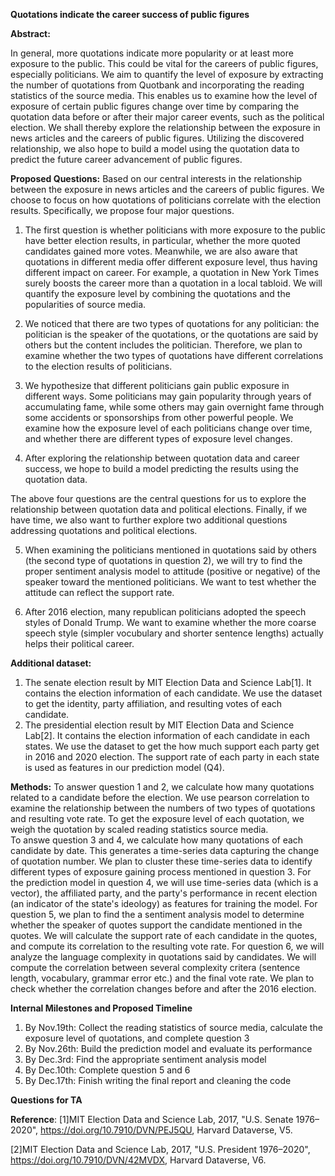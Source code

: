 **Quotations indicate the career success of public figures**

**Abstract:**

In general, more quotations indicate more popularity or at least more exposure to the public. This could be vital for the careers of public figures, especially politicians. We aim to quantify the level of exposure by extracting the number of quotations from Quotbank and incorporating the reading statistics of the source media. This enables us to examine how the level of exposure of certain public figures change over time by comparing the quotation data before or after their major career events, such as the political election. We shall thereby explore the relationship between the exposure in news articles and the careers of public figures. Utilizing the discovered relationship, we also hope to build a model using the quotation data to predict the future career advancement of public figures.
	
**Proposed Questions:**	
Based on our central interests in the relationship between the exposure in news articles and the careers of public figures. We choose to focus on how quotations of politicians correlate with the election results. Specifically, we propose four major questions.

1. The first question is whether politicians with more exposure to the public have better election results, in particular, whether the more quoted candidates gained more votes. Meanwhile, we are also aware that quotations in different media offer different exposure level, thus having different impact on career. For example, a quotation in New York Times surely boosts the career more than a quotation in a local tabloid. We will quantify the exposure level by combining the quotations and the popularities of source media.

2. We noticed that there are two types of quotations for any politician: the politician is the speaker of the quotations, or the quotations are said by others but the content includes the politician. Therefore, we plan to examine whether the two types of quotations have different correlations to the election results of politicians.

3. We hypothesize that different politicians gain public exposure in different ways. Some politicians may gain popularity through years of accumulating fame, while some others may gain overnight fame through some accidents or sponsorships from other powerful people. We examine how the exposure level of each politicians change over time, and whether there are different types of exposure level changes.

4. After exploring the relationship between quotation data and career success, we hope to build a model predicting the results using the quotation data. 

The above four questions are the central questions for us to explore the relationship between quotation data and political elections. Finally, if we have time, we also want to further explore two additional questions addressing quotations and political elections. 

5. When examining the politicians mentioned in quotations said by others (the second type of quotations in question 2), we will try to find the proper sentiment analysis model to attitude (positive or negative) of the speaker toward the mentioned politicians. We want to test whether the attitude can reflect the support rate.

6. After 2016 election, many republican politicians adopted the speech styles of Donald Trump. We want to examine whether the more coarse speech style (simpler vocubulary and shorter sentence lengths) actually helps their political career. 

**Additional dataset:**
1. The senate election result by MIT Election Data and Science Lab[1]. It contains the election information of each candidate. We use the dataset to get the identity, party affiliation, and resulting votes of each candidate.
2. The presidential election result by MIT Election Data and Science Lab[2]. It contains the election information of each candidate in each states. We use the dataset to get the how much support each party get in 2016 and 2020 election. The support rate of each party in each state is used as features in our prediction model (Q4).

**Methods:**
To answer question 1 and 2, we calculate how many quotations related to a candidate before the election. We use pearson correlation to examine the relationship between the numbers of two types of quotations and resulting vote rate. To get the exposure level of each quotation, we weigh the quotation by scaled reading statistics source media.  
To answe question 3 and 4, we calculate how many quotations of each candidate by date. This generates a time-series data capturing the change of quotation number. We plan to cluster these time-series data to identify different types of exposure gaining process mentioned in question 3. For the prediction model in question 4, we will use time-series data (which is a vector), the affiliated party, and the party's performance in recent election (an indicator of the state's ideology) as features for training the model.
For question 5, we plan to find the a sentiment analysis model to determine whether the speaker of quotes support the candidate mentioned in the quotes. We will calculate the support rate of each candidate in the quotes, and compute its correlation to the resulting vote rate.
For question 6, we will analyze the language complexity in quotations said by candidates. We will compute the correlation between several complexity critera (sentence length, vocabulary, grammar error etc.) and the final vote rate. We plan to check whether the correlation changes before and after the 2016 election.

**Internal Milestones and Proposed Timeline**
1. By Nov.19th: Collect the reading statistics of source media, calculate the exposure level of quotations, and complete question 3
2. By Nov.26th: Build the prediction model and evaluate its performance
3. By Dec.3rd: Find the appropriate sentiment analysis model
4. By Dec.10th: Complete question 5 and 6
5. By Dec.17th: Finish writing the final report and cleaning the code 

**Questions for TA**


**Reference**:
[1]MIT Election Data and Science Lab, 2017, "U.S. Senate 1976–2020", https://doi.org/10.7910/DVN/PEJ5QU, Harvard Dataverse, V5.

[2]MIT Election Data and Science Lab, 2017, "U.S. President 1976–2020", https://doi.org/10.7910/DVN/42MVDX, Harvard Dataverse, V6.
